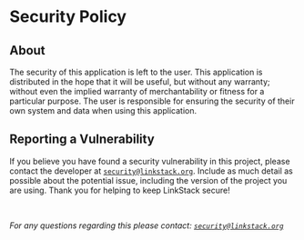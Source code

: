 # Security Policy

## About

The security of this application is left to the user. This application is distributed in the hope that it will be useful, but without any warranty; without even the implied warranty of merchantability or fitness for a particular purpose. The user is responsible for ensuring the security of their own system and data when using this application.


## Reporting a Vulnerability

If you believe you have found a security vulnerability in this project, please contact the developer at [`security@linkstack.org`](mailto:security@linkstack.org). Include as much detail as possible about the potential issue, including the version of the project you are using. Thank you for helping to keep LinkStack secure!

<br>

*For any questions regarding this please contact: [`security@linkstack.org`](mailto:security@linkstack.org)*

